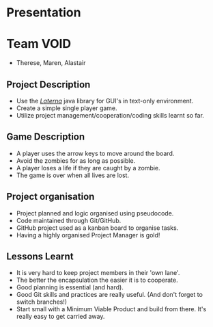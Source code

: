 # Presentation

# Team VOID
 - Therese, Maren, Alastair

## Project Description

- Use the *[Laterna](https://github.com/mabe02/lanterna)* java library for GUI's in text-only environment.
- Create a simple single player game.
- Utilize project management/cooperation/coding skills learnt so far.

## Game Description

- A player uses the arrow keys to move around the board. 
- Avoid the zombies for as long as possible.
- A player loses a life if they are caught by a zombie.
- The game is over when all lives are lost.

## Project organisation

- Project planned and logic organised using pseudocode.
- Code maintained through Git/GitHub.
- GitHub project used as a kanban board to organise tasks.
- Having a highly organised Project Manager is gold!

## Lessons Learnt

- It is very hard to keep project members in  their 'own lane'.
- The better the encapsulation the easier it is to cooperate.
- Good planning is essential (and hard).
- Good Git skills and practices are really useful.
    (And don't forget to switch branches!)
- Start small with a Minimum Viable Product and build from there.
    It's really easy to get carried away.

